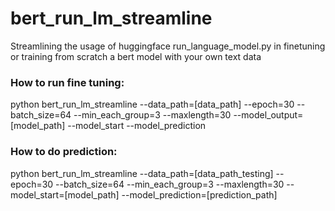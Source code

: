 # bert_run_lm_streamline
Streamlining the usage of huggingface run_language_model.py in finetuning or training from scratch a bert model with your own text data

### How to run fine tuning:
python bert_run_lm_streamline --data_path=[data_path] --epoch=30 --batch_size=64 --min_each_group=3 --maxlength=30 --model_output=[model_path] --model_start --model_prediction

### How to do prediction:
python bert_run_lm_streamline --data_path=[data_path_testing] --epoch=30 --batch_size=64 --min_each_group=3 --maxlength=30 --model_start=[model_path] --model_prediction=[prediction_path]
